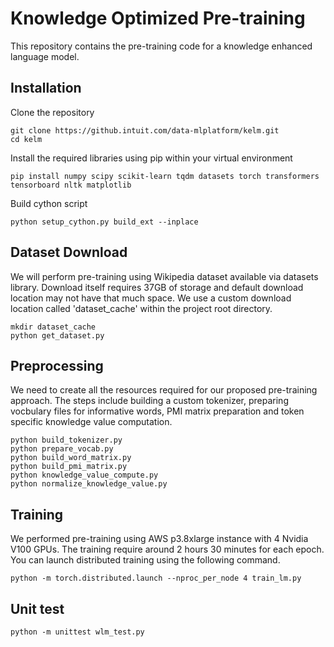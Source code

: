 # Knowledge Optimized Pre-training

This repository contains the pre-training code for a knowledge enhanced language model. 

## Installation

Clone the repository
```
git clone https://github.intuit.com/data-mlplatform/kelm.git
cd kelm
```

Install the required libraries using pip within your virtual environment

```
pip install numpy scipy scikit-learn tqdm datasets torch transformers tensorboard nltk matplotlib
```

Build cython script
```
python setup_cython.py build_ext --inplace
```

## Dataset Download
We will perform pre-training using Wikipedia dataset available via datasets library. Download itself requires 37GB of storage and default download location may not have that much space. We use a custom download location called 'dataset_cache' within the project root directory.

```
mkdir dataset_cache
python get_dataset.py
```

## Preprocessing
We need to create all the resources required for our proposed pre-training approach. The steps include building a custom tokenizer, preparing vocbulary files for informative words, PMI matrix preparation and token specific knowledge value computation.

```
python build_tokenizer.py
python prepare_vocab.py
python build_word_matrix.py
python build_pmi_matrix.py	
python knowledge_value_compute.py
python normalize_knowledge_value.py
```

## Training 

We performed pre-training using AWS p3.8xlarge instance with 4 Nvidia V100 GPUs. The training require around 2 hours 30 minutes for each epoch. You can launch distributed training using the following command.

```
python -m torch.distributed.launch --nproc_per_node 4 train_lm.py
```

## Unit test

```
python -m unittest wlm_test.py
```